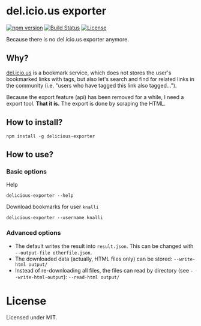 # del.icio.us exporter

[![npm version](https://img.shields.io/npm/v/delicious-exporter.svg)](https://www.npmjs.com/package/delicious-exporter) [![Build Status](https://travis-ci.org/knalli/delicious-exporter.svg)](https://travis-ci.org/knalli/delicious-exporter) [![License](http://img.shields.io/:license-mit-blue.svg)](http://doge.mit-license.org)

Because there is no del.icio.us exporter anymore.

## Why?

[del.icio.us](https://del.icio.us) is a bookmark service, which does not stores the user's bookmarked 
links with tags, but also let's search and find for related links in the community (i.e. "users who have tagged 
this link also tagged...").

Because the export feature (api) has been removed for a while, I need a export tool. **That it is.** The export is done by scraping the HTML. 

## How to install?
```
npm install -g delicious-exporter
```

## How to use?

### Basic options
Help
```
delicious-exporter --help
```

Download bookmarks for user `knalli`
```
delicious-exporter --username knalli
```

### Advanced options

* The default writes the result into `result.json`. This can be changed with `--output-file otherfile.json`.
* The downloaded data (actually, HTML files only) can be stored: `--write-html output/`
* Instead of re-downloading all files, the files can read by directory (see `--write-html-output`): `--read-html output/` 

# License

Licensed under MIT.
